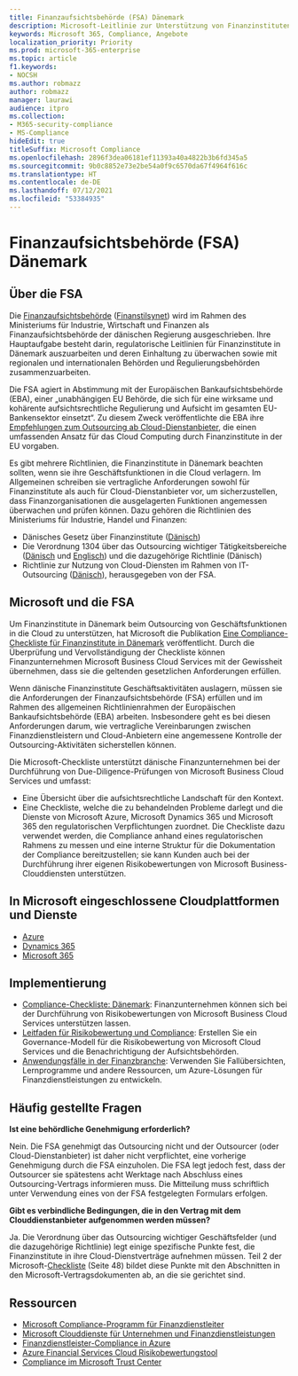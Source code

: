 ```yaml
---
title: Finanzaufsichtsbehörde (FSA) Dänemark
description: Microsoft-Leitlinie zur Unterstützung von Finanzinstituten in Dänemark durch Cloud-Einführung.
keywords: Microsoft 365, Compliance, Angebote
localization_priority: Priority
ms.prod: microsoft-365-enterprise
ms.topic: article
f1.keywords:
- NOCSH
ms.author: robmazz
author: robmazz
manager: laurawi
audience: itpro
ms.collection:
- M365-security-compliance
- MS-Compliance
hideEdit: true
titleSuffix: Microsoft Compliance
ms.openlocfilehash: 2896f3dea06181ef11393a40a4822b3b6fd345a5
ms.sourcegitcommit: 9b0c8852e73e2be54a0f9c6570da67f4964f616c
ms.translationtype: HT
ms.contentlocale: de-DE
ms.lasthandoff: 07/12/2021
ms.locfileid: "53384935"
---
```

# <a name="financial-supervisory-authority-fsa-denmark"></a>Finanzaufsichtsbehörde (FSA) Dänemark

## <a name="about-the-fsa"></a>Über die FSA

Die [Finanzaufsichtsbehörde](https://www.dfsa.dk/) ([Finanstilsynet](https://www.finanstilsynet.dk/)) wird im Rahmen des Ministeriums für Industrie, Wirtschaft und Finanzen als Finanzaufsichtsbehörde der dänischen Regierung ausgeschrieben. Ihre Hauptaufgabe besteht darin, regulatorische Leitlinien für Finanzinstitute in Dänemark auszuarbeiten und deren Einhaltung zu überwachen sowie mit regionalen und internationalen Behörden und Regulierungsbehörden zusammenzuarbeiten.

Die FSA agiert in Abstimmung mit der Europäischen Bankaufsichtsbehörde (EBA), einer „unabhängigen EU Behörde, die sich für eine wirksame und kohärente aufsichtsrechtliche Regulierung und Aufsicht im gesamten EU-Bankensektor einsetzt“. Zu diesem Zweck veröffentlichte die EBA ihre [Empfehlungen zum Outsourcing ab Cloud-Dienstanbieter](https://eba.europa.eu/documents/10180/2170121/Final+draft+Recommendations+on+Cloud+Outsourcing+%28EBA-Rec-2017-03%29.pdf/5fa5cdde-3219-4e95-946d-0c0d05494362), die einen umfassenden Ansatz für das Cloud Computing durch Finanzinstitute in der EU vorgaben.

Es gibt mehrere Richtlinien, die Finanzinstitute in Dänemark beachten sollten, wenn sie ihre Geschäftsfunktionen in die Cloud verlagern. Im Allgemeinen schreiben sie vertragliche Anforderungen sowohl für Finanzinstitute als auch für Cloud-Dienstanbieter vor, um sicherzustellen, dass Finanzorganisationen die ausgelagerten Funktionen angemessen überwachen und prüfen können. Dazu gehören die Richtlinien des Ministeriums für Industrie, Handel und Finanzen:

- Dänisches Gesetz über Finanzinstitute ([Dänisch](https://www.retsinformation.dk/Forms/R0710.aspx?id=193767))
- Die Verordnung 1304 über das Outsourcing wichtiger Tätigkeitsbereiche ([Dänisch](https://www.retsinformation.dk/Forms/R0710.aspx?id=134352) und [Englisch](https://www.finanstilsynet.dk/~/media/Lovgivning/Oversat-lovgivning/Executive-orders/1304_251110-pdf.pdf)) und die dazugehörige Richtlinie (Dänisch)
- Richtlinie zur Nutzung von Cloud-Diensten im Rahmen von IT-Outsourcing ([Dänisch](https://www.finanstilsynet.dk/Tilsyn/Information-om-udvalgte-tilsynsomraader/It-tilsyn/Anvendelse-af-cloud-tjenester-som-led-i-IT-outsourcing)), herausgegeben von der FSA.

## <a name="microsoft-and-the-fsa"></a>Microsoft und die FSA

Um Finanzinstitute in Dänemark beim Outsourcing von Geschäftsfunktionen in die Cloud zu unterstützen, hat Microsoft die Publikation [Eine Compliance-Checkliste für Finanzinstitute in Dänemark](https://servicetrust.microsoft.com/ViewPage/TrustDocumentsV3?command=Download&downloadType=Document&downloadId=524cc66f-b292-49e9-aa14-04560401baa0&tab=7f51cb60-3d6c-11e9-b2af-7bb9f5d2d913&docTab=7f51cb60-3d6c-11e9-b2af-7bb9f5d2d913_Compliance_Guides) veröffentlicht. Durch die Überprüfung und Vervollständigung der Checkliste können Finanzunternehmen Microsoft Business Cloud Services mit der Gewissheit übernehmen, dass sie die geltenden gesetzlichen Anforderungen erfüllen.

Wenn dänische Finanzinstitute Geschäftsaktivitäten auslagern, müssen sie die Anforderungen der Finanzaufsichtsbehörde (FSA) erfüllen und im Rahmen des allgemeinen Richtlinienrahmen der Europäischen Bankaufsichtsbehörde (EBA) arbeiten. Insbesondere geht es bei diesen Anforderungen darum, wie vertragliche Vereinbarungen zwischen Finanzdienstleistern und Cloud-Anbietern eine angemessene Kontrolle der Outsourcing-Aktivitäten sicherstellen können.

Die Microsoft-Checkliste unterstützt dänische Finanzunternehmen bei der Durchführung von Due-Diligence-Prüfungen von Microsoft Business Cloud Services und umfasst:

- Eine Übersicht über die aufsichtsrechtliche Landschaft für den Kontext.
- Eine Checkliste, welche die zu behandelnden Probleme darlegt und die Dienste von Microsoft Azure, Microsoft Dynamics 365 und Microsoft 365 den regulatorischen Verpflichtungen zuordnet. Die Checkliste dazu verwendet werden, die Compliance anhand eines regulatorischen Rahmens zu messen und eine interne Struktur für die Dokumentation der Compliance bereitzustellen; sie kann Kunden auch bei der Durchführung ihrer eigenen Risikobewertungen von Microsoft Business-Clouddiensten unterstützen.

## <a name="microsoft-in-scope-cloud-platforms--services"></a>In Microsoft eingeschlossene Cloudplattformen und Dienste

- [Azure](https://gallery.technet.microsoft.com/Overview-of-Azure-c1be3942)
- [Dynamics 365](https://aka.ms/d365-compliance-list)
- [Microsoft 365](https://aka.ms/RiskGovernanceGuide)

## <a name="how-to-implement"></a>Implementierung

- [Compliance-Checkliste: Dänemark](https://servicetrust.microsoft.com/ViewPage/TrustDocumentsV3?command=Download&downloadType=Document&downloadId=524cc66f-b292-49e9-aa14-04560401baa0&tab=7f51cb60-3d6c-11e9-b2af-7bb9f5d2d913&docTab=7f51cb60-3d6c-11e9-b2af-7bb9f5d2d913_Compliance_Guides): Finanzunternehmen können sich bei der Durchführung von Risikobewertungen von Microsoft Business Cloud Services unterstützen lassen.
- [Leitfaden für Risikobewertung und Compliance](https://servicetrust.microsoft.com/ViewPage/TrustDocuments?command=Download&downloadType=Document&downloadId=edee9b14-3661-4a16-ba83-c35caf672bd7&docTab=6d000410-c9e9-11e7-9a91-892aae8839ad_FAQ_and_White_Papers): Erstellen Sie ein Governance-Modell für die Risikobewertung von Microsoft Cloud Services und die Benachrichtigung der Aufsichtsbehörden.
- [Anwendungsfälle in der Finanzbranche](/previous-versions/azure/industry-marketing/financial/index): Verwenden Sie Fallübersichten, Lernprogramme und andere Ressourcen, um Azure-Lösungen für Finanzdienstleistungen zu entwickeln.

## <a name="frequently-asked-questions"></a>Häufig gestellte Fragen

**Ist eine behördliche Genehmigung erforderlich?**

Nein. Die FSA genehmigt das Outsourcing nicht und der Outsourcer (oder Cloud-Dienstanbieter) ist daher nicht verpflichtet, eine vorherige Genehmigung durch die FSA einzuholen. Die FSA legt jedoch fest, dass der Outsourcer sie spätestens acht Werktage nach Abschluss eines Outsourcing-Vertrags informieren muss. Die Mitteilung muss schriftlich unter Verwendung eines von der FSA festgelegten Formulars erfolgen.

**Gibt es verbindliche Bedingungen, die in den Vertrag mit dem Clouddienstanbieter aufgenommen werden müssen?**

Ja. Die Verordnung über das Outsourcing wichtiger Geschäftsfelder (und die dazugehörige Richtlinie) legt einige spezifische Punkte fest, die Finanzinstitute in ihre Cloud-Dienstverträge aufnehmen müssen. Teil 2 der Microsoft-[Checkliste](https://servicetrust.microsoft.com/ViewPage/TrustDocumentsV3?command=Download&downloadType=Document&downloadId=524cc66f-b292-49e9-aa14-04560401baa0&tab=7f51cb60-3d6c-11e9-b2af-7bb9f5d2d913&docTab=7f51cb60-3d6c-11e9-b2af-7bb9f5d2d913_Compliance_Guides) (Seite 48) bildet diese Punkte mit den Abschnitten in den Microsoft-Vertragsdokumenten ab, an die sie gerichtet sind.

## <a name="resources"></a>Ressourcen

- [Microsoft Compliance-Programm für Finanzdienstleiter](https://download.microsoft.com/download/6/4/7/64707E3E-6D3E-45D0-8207-A0EA3201B4A6/Microsoft%20Cloud%20-%20Financial%20Services%20Compliance%20Program%20(Print).pdf)
- [Microsoft Clouddienste für Unternehmen und Finanzdienstleistungen](https://servicetrust.microsoft.com/viewpage/financialservicesoverview)
- [Finanzdienstleister-Compliance in Azure](https://azure.microsoft.com/resources/videos/azurecon-2015-financial-services-compliance-in-azure/)
- [Azure Financial Services Cloud Risikobewertungstool](https://servicetrust.microsoft.com/ViewPage/FFIECBlueprint?command=Download&downloadType=Document&downloadId=079a1973-711a-428f-9312-9ddd290cff7b&docTab=c726d5c0-2d1e-11e8-a485-57140ec19669_PaaS)
- [Compliance im Microsoft Trust Center](https://www.microsoft.com/trust-center/compliance/compliance-overview)
